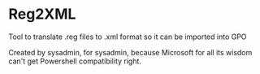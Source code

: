 # Reg2XML
Tool to translate .reg files to .xml format so it can be imported into GPO

Created by sysadmin, for sysadmin, because Microsoft for all its wisdom can't get Powershell compatibility right.
